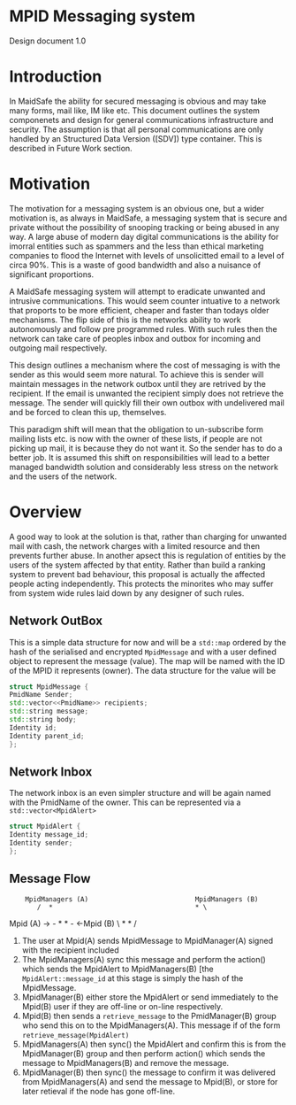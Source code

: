 MPID Messaging system
=========

Design document 1.0

Introduction
============

In MaidSafe the ability for secured messaging is obvious and may take many forms, mail like, IM like etc. This document outlines the system componenets and design for general communications infrastructure and security. The assumption is that all personal communications are only handled by an Structured Data Version ([SDV]) type container. This is described in Future Work section. 

Motivation
==========

The motivation for a messaging system is an obvious one, but a wider motivation is, as always in MaidSafe, a messaging system that is secure and private without the possibility of snooping tracking or being abused in any way. A large abuse of modern day digital communications is the ability for imorral entities such as spammers and the less than ethical marketing companies to flood the Internet with levels of unsolicitted email to a level of circa 90%. This is a waste of good bandwidth and also a nuisance of significant proportions. 

A MaidSafe messaging system will attempt to eradicate unwanted and intrusive communications. This would seem counter intuative to a network that proports to be more efficient, cheaper and faster than todays older mechanisms. The flip side of this is the networks ability to work autonomously and follow pre programmed rules. With such rules then the network can take care of peoples inbox and outbox for incoming and outgoing mail respectively. 

This design outlines a mechanism where the cost of messaging is with the sender as this would seem more natural. To achieve this is sender will maintain messages in the network outbox until they are retrived by the recipient. If the email is unwanted the recipient simply does not retrieve the message. The sender will quickly fill their own outbox with undelivered mail and be forced to clean this up, themselves. 

This paradigm shift will mean that the obligation to un-subscribe form mailing lists etc. is now with the owner of these lists, if people are not picking up mail, it is because they do not want it. So the sender has to do a better job. It is assumed this shift on responsibilities will lead to a better managed bandwidth solution and considerably less stress on the network and the users of the network.

Overview
=========

A good way to look at the solution is that, rather than charging for unwanted mail with cash, the network charges with a limited resource and then prevents further abuse. In another apsect this is regulation of entities by the users of the system affected by that entity. Rather than build a ranking system to prevent bad behaviour, this proposal is actually the affected people acting independently. This protects the minorites who may suffer from system wide rules laid down by any designer of such rules. 

Network OutBox
--------------

This is a simple data structure for now and will be a ```std::map``` ordered by the hash of the serialised and encrypted ```MpidMessage```  and with a user defined object to represent the message (value). The map will be named with the ID of the MPID it represents (owner). The data structure for the value will be 

```c++
struct MpidMessage {
PmidName Sender;
std::vector<<PmidName>> recipients;
std::string message;
std::string body;
Identity id;
Identity parent_id;
};

```

Network Inbox
-------------

The network inbox is an even simpler structure and will be again named with the PmidName of the owner. This can be represented via a ```std::vector<MpidAlert>```

```c++
struct MpidAlert {
Identity message_id;
Identity sender;
};
```

Message Flow
------------
        MpidManagers (A)                           MpidManagers (B)
           /  *                                    * \
Mpid (A) -> - *                                    * - <-Mpid (B)
           \  *                                    * /

1. The user at Mpid(A)  sends MpidMessage to MpidManager(A) signed with the recipient included
2. The MpidManagers(A) sync this message and perform the action() which sends the MpidAlert to MpidManagers(B) [the ```MpidAlert::message_id``` at this stage is simply the hash of the MpidMessage.
3. MpidManager(B) either store the MpidAlert or send immediately to the Mpid(B) user if they are off-line or on-line respectively.
4. Mpid(B) then sends a ```retrieve_message``` to the PmidManager(B) group who send this on to the MpidManagers(A). This message if of the form ```retrieve_message(MpidAlert)``` 
5. MpidManagers(A) then sync() the MpidAlert and confirm this is from the MpidManager(B) group and then perform action() which sends the message to MpidManagers(B) and remove the message.
6. MpidManager(B) then sync() the message to confirm it was delivered from MpidManagers(A) and send the message to Mpid(B), or store for later retieval if the node has gone off-line. 



